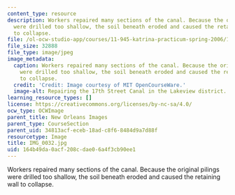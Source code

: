 ```yaml
---
content_type: resource
description: Workers repaired many sections of the canal. Because the original pilings
  were drilled too shallow, the soil beneath eroded and caused the retaining wall
  to collapse.
file: /ol-ocw-studio-app/courses/11-945-katrina-practicum-spring-2006/164b49da0acf208cdae06a4f3cb90ee1_IMG_0032.jpg
file_size: 32888
file_type: image/jpeg
image_metadata:
  caption: Workers repaired many sections of the canal. Because the original pilings
    were drilled too shallow, the soil beneath eroded and caused the retaining wall
    to collapse.
  credit: 'Credit: Image courtesy of MIT OpenCourseWare.'
  image-alt: Repairing the 17th Street Canal in the Lakeview district.
learning_resource_types: []
license: https://creativecommons.org/licenses/by-nc-sa/4.0/
ocw_type: OCWImage
parent_title: New Orleans Images
parent_type: CourseSection
parent_uid: 34813acf-eceb-18ad-c8f6-8484d9a7d88f
resourcetype: Image
title: IMG_0032.jpg
uid: 164b49da-0acf-208c-dae0-6a4f3cb90ee1
---
```

Workers repaired many sections of the canal. Because the original pilings were drilled too shallow, the soil beneath eroded and caused the retaining wall to collapse.